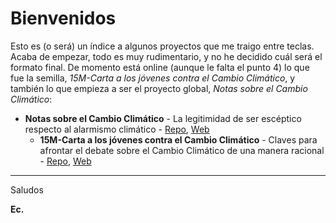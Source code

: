 # Bienvenidos

Esto es (o será) un índice a algunos proyectos que me traigo entre teclas. Acaba de empezar, todo es muy rudimentario, y no he decidido cuál será el formato final. De momento está online (aunque le falta el punto 4) lo que fue la semilla, *15M-Carta a los jóvenes contra el Cambio Climático*, y también lo que empieza a ser el proyecto global, *Notas sobre el Cambio Climático*:

* **Notas sobre el Cambio Climático** - La legitimidad de ser escéptico respecto al alarmismo climático - [Repo](https://github.com/Eclectikus/notascc), [Web](https://eclectikus.github.io/notascc/)
  * **15M-Carta a los jóvenes contra el Cambio Climático** - Claves para afrontar el debate sobre el Cambio Climático de una manera racional - [Repo](https://github.com/Eclectikus/cartaestudiantesccc), [Web](https://eclectikus.github.io/cartaestudiantesccc/)

---

Saludos

**Ec.**